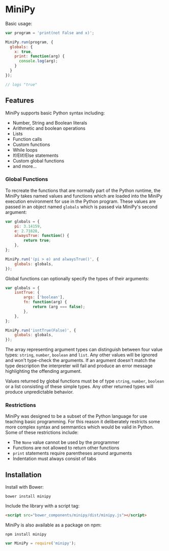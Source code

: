 # MiniPy

Basic usage:

```javascript
var program = 'print(not False and x)';

MiniPy.run(program, {
  globals: {
    x: true,
    print: function(arg) {
      console.log(arg);
    }
  }
});

// logs "true"
```

## Features

MiniPy supports basic Python syntax including:

+ Number, String and Boolean literals
+ Arithmetic and boolean operations
+ Lists
+ Function calls
+ Custom functions
+ While loops
+ If/Elif/Else statements
+ Custom global functions
+ and more...

### Global Functions

To recreate the functions that are normally part of the Python runtime, the MiniPy takes named values and functions which are loaded into the MiniPy execution environment for use in the Python program. These values are passed in an object named `globals` which is passed via MiniPy's second argument:

```javascript
var globals = {
	pi: 3.14159,
	e: 2.71828,
	alwaysTrue: function() {
		return true;
	},
};

MiniPy.run('(pi > e) and alwaysTrue()', {
	globals: globals,
});
```

Global functions can optionally specify the types of their arguments:

```javascript
var globals = {
	isntTrue: {
		args: ['boolean'],
		fn: function(arg) {
			return (arg === false);
		},
	},
};

MiniPy.run('isntTrue(False)', {
	globals: globals,
});
```

The array representing argument types can distinguish between four value types: `string`, `number`, `boolean` and `list`. Any other values will be ignored and won't type-check the arguments. If an argument doesn't match the type description the interpreter will fail and produce an error message highlighting the offending argument.

Values returned by global functions must be of type `string`, `number`, `boolean` or a list consisting of these simple types. Any other returned types will produce unpredictable behavior.

### Restrictions

MiniPy was designed to be a subset of the Python language for use teaching basic programming. For this reason it deliberately restricts some more complex syntax and semmantics which would be valid in Python. Some of these restrictions include:

+ The `None` value cannot be used by the programmer
+ Functions are not allowed to return other functions
+ `print` statements require parentheses around arguments
+ Indentation must always consist of tabs

## Installation

Install with Bower:

```
bower install minipy
```

Include the library with a script tag:

```html
<script src="bower_components/minipy/dist/minipy.js"></script>
```

MiniPy is also available as a package on npm:

```
npm install minipy
```

```javascript
var MiniPy = require('minipy');
```

